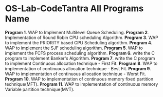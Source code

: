 # OS-Lab-CodeTantra All Programs Name
**Program 1**. WAP to Implement Multilevel Queue Scheduling.
**Program 2**. Implementation of Round Robin CPU scheduling Algorithm.
**Program 3**. WAP to implement the PRIORITY based CPU Scheduling algorithm.
**Program 4**. WAP to implement the SJF scheduling algorithm.
**Program 5**. WAP to implement the FCFS process scheduling algorithm.
**Program 6**. write the C program to implement Banker's Algorithm.
**Program 7**. write the C program to implement Continuous allocation technique - First Fit.
**Program 8**. WAP to implementation of continuous allocation technique - Best Fit.
**Program 9**. WAP to implementation of continuous allocation technique - Worst Fit.
**Program 10**. WAP to implementation of continuous memory fixed partition technique(MFT).
**Program 11**. WAP to implementation of continuous memory Variable partition technique(MVT).
